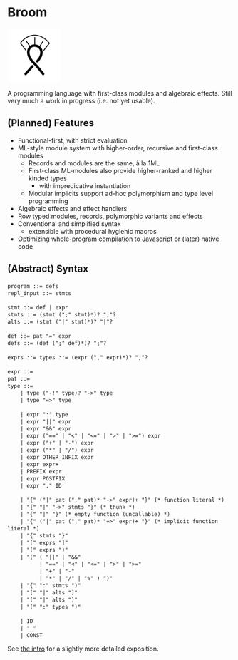 # Broom

<img src="Broom_logo.svg" alt="Broom logo" width="120"/>

A programming language with first-class modules and algebraic effects.  Still
very much a work in progress (i.e. not yet usable).

## (Planned) Features

* Functional-first, with strict evaluation
* ML-style module system with higher-order, recursive and first-class modules
    - Records and modules are the same, à la 1ML
    - First-class ML-modules also provide higher-ranked and higher kinded types
        * with impredicative instantiation
    - Modular implicits support ad-hoc polymorphism and type level programming
* Algebraic effects and effect handlers
* Row typed modules, records, polymorphic variants and effects
* Conventional and simplified syntax
    - extensible with procedural hygienic macros
* Optimizing whole-program compilation to Javascript or (later) native code

## (Abstract) Syntax

```
program ::= defs
repl_input ::= stmts

stmt ::= def | expr
stmts ::= (stmt (";" stmt)*)? ";"?
alts ::= (stmt ("|" stmt)*)? "|"?

def ::= pat "=" expr
defs ::= (def (";" def)*)? ";"?

exprs ::= types ::= (expr ("," expr)*)? ","?

expr ::=
pat ::=
type ::= 
    | type ("-!" type)? "->" type
    | type "=>" type

    | expr ":" type
    | expr "||" expr
    | expr "&&" expr
    | expr ("==" | "<" | "<=" | ">" | ">=") expr
    | expr ("+" | "-") expr
    | expr ("*" | "/") expr
    | expr OTHER_INFIX expr
    | expr expr+
    | PREFIX expr
    | expr POSTFIX
    | expr "." ID

    | "{" ("|" pat ("," pat)* "->" expr)+ "}" (* function literal *)
    | "{" "|" "->" stmts "}" (* thunk *)
    | "{" "|" "}" (* empty function (uncallable) *)
    | "{" ("|" pat ("," pat)* "=>" expr)+ "}" (* implicit function literal *)
    | "{" stmts "}"
    | "[" exprs "]"
    | "(" exprs ")"
    | "(" ( "||" | "&&"
          | "==" | "<" | "<=" | ">" | ">="
          | "+" | "-"
          | "*" | "/" | "%" ) ")"
    | "{" ":" stmts ")"
    | "[" "|" alts "]"
    | "(" "|" alts ")"
    | "(" ":" types ")"

    | ID
    | "_"
    | CONST
```

See [the intro](https://broom.readthedocs.io/en/latest/introduction.html) for a slightly more detailed exposition.

